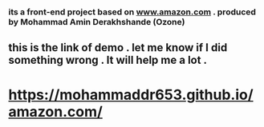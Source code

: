 ### its a front-end project based on www.amazon.com . produced by Mohammad Amin Derakhshande (Ozone) 
## this is the link of demo . let me know if I did something wrong . It will help me a lot .
# https://mohammaddr653.github.io/amazon.com/